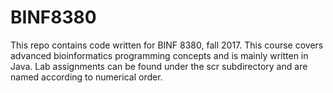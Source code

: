 # BINF8380

This repo contains code written for BINF 8380, fall 2017. This course covers advanced bioinformatics programming concepts and is mainly written in Java. 
Lab assignments can be found under the scr subdirectory and are named according to numerical order. 
